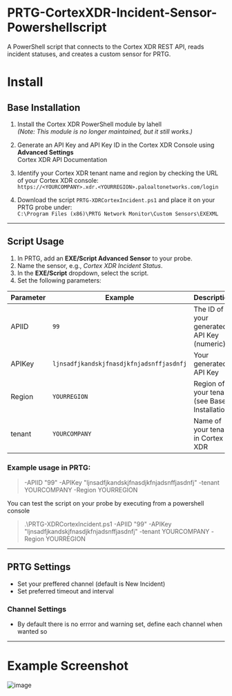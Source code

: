 # PRTG-CortexXDR-Incident-Sensor-Powershellscript
A PowerShell script that connects to the Cortex XDR REST API, reads incident statuses, and creates a custom sensor for PRTG.

# Install
## Base Installation
1. Install the Cortex XDR PowerShell module by lahell  
   *(Note: This module is no longer maintained, but it still works.)*

2. Generate an API Key and API Key ID in the Cortex XDR Console using **Advanced Settings**  
   Cortex XDR API Documentation

3. Identify your Cortex XDR tenant name and region by checking the URL of your Cortex XDR console:  
   `https://<YOURCOMPANY>.xdr.<YOURREGION>.paloaltonetworks.com/login`

4. Download the script `PRTG-XDRCortexIncident.ps1` and place it on your PRTG probe under:  
   `C:\Program Files (x86)\PRTG Network Monitor\Custom Sensors\EXEXML`

---

## Script Usage

1. In PRTG, add an **EXE/Script Advanced Sensor** to your probe.
2. Name the sensor, e.g., *Cortex XDR Incident Status*.
3. In the **EXE/Script** dropdown, select the script.
4. Set the following parameters:

| Parameter   | Example                                | Description                                      |
|-------------|----------------------------------------|--------------------------------------------------|
| APIID     | `99`                                   | The ID of your generated API Key (numeric)       |
| APIKey    | `ljnsadfjkandskjfnasdjkfnjadsnffjasdnfj` | Your generated API Key                           |
| Region    | `YOURREGION`                           | Region of your tenant (see Base Installation)    |
| tenant    | `YOURCOMPANY`                          | Name of your tenant in Cortex XDR                |

### Example usage in PRTG:
> -APIID "99" -APIKey "ljnsadfjkandskjfnasdjkfnjadsnffjasdnfj" -tenant YOURCOMPANY -Region YOURREGION

You can test the script on your probe by executing from a powershell console
> .\PRTG-XDRCortexIncident.ps1 -APIID "99" -APIKey "ljnsadfjkandskjfnasdjkfnjadsnffjasdnfj" -tenant YOURCOMPANY -Region YOURREGION

---

## PRTG Settings
- Set your preffered channel (default is New Incident)
- Set preferred timeout and interval

### Channel Settings
- By default there is no errror and warning set, define each channel when wanted so

---

# Example Screenshot
![image](https://github.com/user-attachments/assets/3a238918-fa58-40d8-b090-572946d84080)
